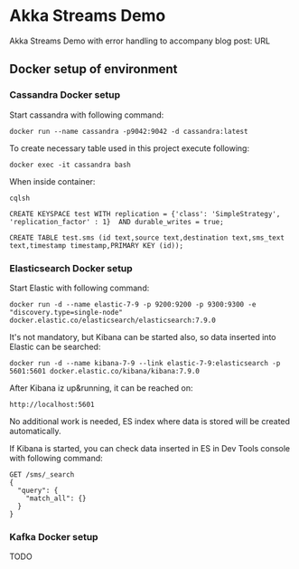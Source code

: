 # Akka Streams Demo 

Akka Streams Demo with error handling to accompany blog post: URL

## Docker setup of environment

### Cassandra Docker setup
Start cassandra with following command:

`docker run --name cassandra -p9042:9042 -d cassandra:latest`

To create necessary table used in this project execute following:

`docker exec -it cassandra bash`

When inside container:

`cqlsh`

```
CREATE KEYSPACE test WITH replication = {'class': 'SimpleStrategy', 'replication_factor' : 1}  AND durable_writes = true;

CREATE TABLE test.sms (id text,source text,destination text,sms_text text,timestamp timestamp,PRIMARY KEY (id));

```
### Elasticsearch Docker setup

Start Elastic with following command:

`docker run -d --name elastic-7-9 -p 9200:9200 -p 9300:9300 -e "discovery.type=single-node" docker.elastic.co/elasticsearch/elasticsearch:7.9.0`

It's not mandatory, but Kibana can be started also, so data inserted into Elastic can be searched:

`docker run -d --name kibana-7-9 --link elastic-7-9:elasticsearch -p 5601:5601 docker.elastic.co/kibana/kibana:7.9.0`

After Kibana iz up&running, it can be reached on:

`http://localhost:5601`

No additional work is needed, ES index where data is stored will be created automatically.

If Kibana is started, you can check data inserted in ES in Dev Tools console with following command:

```
GET /sms/_search
{
  "query": {
    "match_all": {}
  }
}
```

### Kafka Docker setup
TODO




